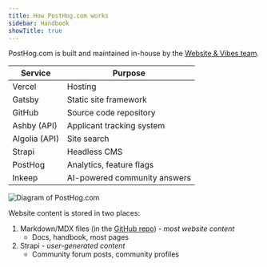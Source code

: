```yaml
---
title: How PostHog.com works
sidebar: Handbook
showTitle: true
---
```


PostHog.com is built and maintained in-house by the [Website & Vibes team](/teams/website-vibes).

| Service 	| Purpose 	|
|---	|---	|
| Vercel 	| Hosting 	|
| Gatsby 	| Static site framework 	|
| GitHub 	| Source code repository 	|
| Ashby (API) 	| Applicant tracking system 	|
| Algolia (API) 	| Site search 	|
| Strapi 	| Headless CMS 	|
| PostHog 	| Analytics, feature flags 	|
| Inkeep | AI-powered community answers |

![Diagram of PostHog.com](https://res.cloudinary.com/dmukukwp6/image/upload/v1710055416/posthog.com/contents/images/docs/contribute/website-diagram.png)

Website content is stored in two places:

1. Markdown/MDX files (in the [GitHub repo](https://github.com/posthog/posthog.com/)) - _most website content_
    - Docs, handbook, most pages
1. Strapi - _user-generated content_
    - Community forum posts, community profiles
